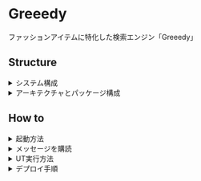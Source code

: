 # Greeedy
ファッションアイテムに特化した検索エンジン「Greeedy」

## Structure
<details><summary>システム構成</summary>

本システムは、ファッションブランドとファッションアイテムの管理と検索を可能にするためのコンテキストです。
検索エンジンには、Amazon Opensearch Serviceを採用し、データベースには[PlanetScale](https://planetscale.com)のMySQLを採用しています。

![](./doc/システム構成図.png)

</details>

<details><summary>アーキテクチャとパッケージ構成</summary>

このアプリケーションのアーキテクチャには、エンドユーザー、管理ユーザー、外部コンテキストとAPIやMQなど様々な入出力方法を用いてやりとりするため、
ヘキサゴナルアーキテクチャ(ポートアンドアダプター)を採用しています。 
このアーキテクチャは、外部と対話するポートとアダプターを容易に追加したり、変更しやすいうえにテストもしやすい特徴があります。

![](./doc/アーキテクチャ.png)

パッケージ構成は以下の通りです。

```shell
app
├── application  # アプリケーション層
├── config  # 設定パッケージ
├── di  # DIパッケージ
├── domain  # ドメイン層
│   └── model
├── exception  # 例外パッケージ
└── port
    └── adapter  # ポート・アダプター層
```

</details>

## How to

<details><summary>起動方法</summary>

```bash
$ cd ~/path/to/greeedy

# .envファイルをコピーして、適切な値に書き換える
$ cp ./elasticsearch/.env.sample ./elasticsearch/.env

# コンテナの起動
$ docker-compose up --build

$ docker-compose run --rm \
  -p 8000:8000 \
  app \
  uvicorn start_app:app --host 0.0.0.0 --reload

$ mysql -h 127.0.0.1 -P 3306 -u user -p
```

 - [Greeedy API - Swagger UI](http://0.0.0.0:8000/docs)

</details>

<details><summary>メッセージを購読</summary>

あらかじめ「コンテナの起動方法」に従ってコンテナを起動してください。起動したら、別ターミナルで下記を実行します。
```bash
# キューの一覧を表示
$ aws sqs list-queues --endpoint-url http://localhost:4566

# メッセージを作成
$ aws sqs send-message \
    --queue-url http://localhost:4566/000000000000/greeedy-queue \
    --endpoint-url http://localhost:4566 \
    --message-body '{
  "notification_id": 1,
  "producer_name": "epic-bot",
  "occurred_on": "2022-8-31 10:00:00",
  "version": 1,
  "event_type": "ItemCreated.1",
  "event": {
    "item_name": "ホゲホゲテスト",
    "brand_name": "DHOLIC",
    "price": 100,
    "description": "aaaaaaaaaaaaaaaaaaa",
    "gender": "WOMEN",
    "images": [
      "https://www.dzimg.com/Dahong/202204/1365750_20548339_k4.jpg",
      "https://www.dzimg.com/Dahong/202204/1365750_20548340_k4.jpg",
      "https://www.dzimg.com/Dahong/202204/1365750_20548341_k4.jpg",
      "https://www.dzimg.com/Dahong/202204/1365750_20548342_k4.jpg",
      "https://www.dzimg.com/Dahong/202204/1365750_20548343_k4.jpg",
      "https://www.dzimg.com/Dahong/202204/1365750_20548344_k4.jpg",
      "https://www.dzimg.com/Dahong/202204/1365750_20548345_k4.jpg",
      "https://www.dzimg.com/Dahong/202204/1365750_20548346_k4.jpg",
      "https://www.dzimg.com/Dahong/202204/1365750_20548347_k4.jpg",
      "https://www.dzimg.com/Dahong/202204/1365750_20548348_k4.jpg",
      "https://www.dzimg.com/Dahong/202204/1365750_20548349_k4.jpg",
      "https://www.dzimg.com/Dahong/202204/1365750_20548350_k4.jpg",
      "https://www.dzimg.com/Dahong/202204/1365750_20548359_k4.jpg"
    ],
    "url": "https://www.dholic.co.jp/product/goodview_item.asp?gserial=1365750",
    "meta": {
      "keywords":"キーワード",
      "description": "説明文"
    }
  }
}'

# キューイングされたメッセージを表示
$ aws sqs receive-message \
    --queue-url http://localhost:4566/000000000000/greeedy-queue \
    --endpoint-url http://localhost:4566
```

</details>

<details><summary>UT実行方法</summary>

```bash
$ pytest -v .
```

</details>

<details><summary>デプロイ手順</summary>

```bash
sh build_and_push.sh taiyou24 greeedy-lightsail ./app/Dockerfile
```
</details>